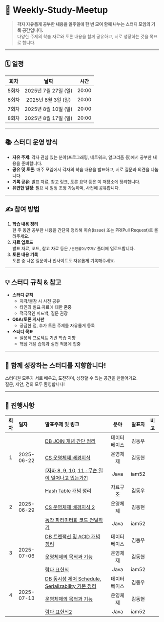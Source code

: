# 🌟 Weekly-Study-Meetup

> **각자 자유롭게 공부한 내용을 일주일에 한 번 모여 함께 나누는 스터디 모임의 기록 공간입니다.**  
> 다양한 주제의 학습 자료와 토론 내용을 함께 공유하고, 서로 성장하는 것을 목표로 합니다.

---

## 🗓️ 일정

| 회차  | 날짜                  | 시간    |
|:-----:|:---------------------:|:-------:|
| 5회차 | 2025년 7월 27일 (일)  | 20:00   |
| 6회차 | 2025년 8월 3일 (일)  | 20:00   |
| 7회차 | 2025년 8월 10일 (일)   | 20:00   |
| 8회차 | 2025년 8월 17일 (일)  | 20:00   |

---

## 📚 스터디 운영 방식

- **자유 주제**: 각자 관심 있는 분야(프로그래밍, 네트워크, 알고리즘 등)에서 공부한 내용을 준비합니다.
- **공유 및 토론**: 매주 모임에서 각자의 학습 내용을 발표하고, 서로 질문과 의견을 나눕니다.
- **기록 공유**: 발표 자료, 참고 링크, 토론 요약 등은 이 저장소에 정리합니다.
- **유연한 일정**: 필요 시 일정 조정 가능하며, 사전에 공유합니다.

---

## ✍️ 참여 방법

1. **학습 내용 정리**  
   한 주 동안 공부한 내용을 간단히 정리해 이슈(issue) 또는 PR(Pull Request)로 올려주세요.
2. **자료 업로드**  
   발표 자료, 코드, 참고 자료 등은 `/본인폴더/주제/` 폴더에 업로드합니다.
3. **토론 내용 기록**  
   토론 중 나온 질문이나 인사이트도 자유롭게 기록해주세요.

---

## 💡 스터디 규칙 & 참고

- **스터디 규칙**
  - 지각/불참 시 사전 공유
  - 타인의 발표·자료에 대한 존중
  - 적극적인 피드백, 질문 권장
- **Q&A/토론 게시판**
  - 궁금한 점, 추가 토론 주제를 자유롭게 등록
- **스터디 목표**
  - 실용적 프로젝트 기반 학습 지향
  - 핵심 개념 습득과 실전 적용에 집중

---

## 🙌 함께 성장하는 스터디를 지향합니다!

스터디원 모두가 서로 배우고, 도전하며, 성장할 수 있는 공간을 만들어가요.  
질문, 제안, 건의 모두 환영합니다!

---

## 📝 진행사항 

<table>
  <thead>
    <tr>
      <th style="text-align: center;">회차</th>
      <th style="text-align: left;">일자</th>
      <th style="text-align: left;">발표주제 및 링크</th>
      <th style="text-align: center;">분야</th>
      <th style="text-align: center;">발표자</th>
      <th style="text-align: left;">비고</th>
    </tr>
  </thead>
  <tbody>
    <!-- 1회차 그룹 (총 3줄) -->
    <tr>
      <td rowspan="3" style="text-align: center; vertical-align: middle;">1</td>
      <td rowspan="3" style="text-align: left; vertical-align: middle;">2025-06-22</td>
      <td style="text-align: left;"><a href="https://dongwookim4343.tistory.com/2">DB JOIN 개념 간단 정리</a></td>
      <td style="text-align: center;">데이터베이스</td>
      <td style="text-align: center;">김동우</td>
      <td style="text-align: left;"></td>
    </tr>
    <tr>
      <!-- 1회차의 두 번째 줄 회차, 일자 칸 생략-->
      <td style="text-align: left;"><a href="https://github.com/Technology-Research-Lab/Weekly-Study-Meetup/blob/main/donghyun/backgroundofoperatingsystem/backgroud/background_1.md">CS 운영체제 배경지식</td>
      <td style="text-align: center;">운영체제</td>
      <td style="text-align: center;">김동현</td>
      <td style="text-align: left;"></td>
    </tr>
    <tr>
      <!-- 1회차의 세 번째 줄  -->
      <td style="text-align: left;"><a href="https://github.com/Technology-Research-Lab/Weekly-Study-Meetup/blob/main/ois/ModernJavaInAction/Chapter1.md">[자바 8, 9, 10, 11 : 무슨 일이 일어나고 있는가?]</td>
      <td style="text-align: center;">Java</td>
      <td style="text-align: center;">iam52</td>
      <td style="text-align: left;"></td>
    </tr>
    <!-- 2회차 그룹 (총 3줄) -->
    <tr>
      <td rowspan="3" style="text-align: center; vertical-align: middle;">2</td>
      <td rowspan="3" style="text-align: left; vertical-align: middle;">2025-06-29</td>
      <td style="text-align: left;"><a href="https://dongwookim4343.tistory.com/3">Hash Table 개념 정리</a></td>
      <td style="text-align: center;">자료구조</td>
      <td style="text-align: center;">김동우</td>
      <td style="text-align: left;"></td>
    </tr>
    <tr>
      <!-- 2회차의 두 번째 줄 회차, 일자 칸 생략-->
      <td style="text-align: left;"><a href="https://github.com/Technology-Research-Lab/Weekly-Study-Meetup/blob/main/donghyun/backgroundofoperatingsystem/backgroud/background_2.md">CS 운영체제 배경지식 2</td>
      <td style="text-align: center;">운영체제</td>
      <td style="text-align: center;">김동현</td>
      <td style="text-align: left;"></td>
    </tr>
    <tr>
      <!-- 2회차의 세 번째 줄 회차, 일자 칸 생략-->
      <td style="text-align: left;"><a href="https://github.com/Technology-Research-Lab/Weekly-Study-Meetup/blob/main/ois/ModernJavaInAction/Chapter2.md">동작 파라미터화 코드 전달하기</td>
      <td style="text-align: center;">Java</td>
      <td style="text-align: center;">iam52</td>
      <td style="text-align: left;"></td>
    </tr>
     <!-- 3회차 그룹 (총 3줄) -->
    <tr>
      <td rowspan="3" style="text-align: center; vertical-align: middle;">3</td>
      <td rowspan="3" style="text-align: left; vertical-align: middle;">2025-07-06</td>
      <td style="text-align: left;"><a href="https://dongwookim4343.tistory.com/2">DB 트랜잭션 및 ACID 개념 정리</a></td>
      <td style="text-align: center;">데이터베이스</td>
      <td style="text-align: center;">김동우</td>
      <td style="text-align: left;"></td>
    </tr>
    <tr>
      <!-- 3회차의 두 번째 줄 회차, 일자 칸 생략-->
      <td style="text-align: left;"><a href="https://github.com/Technology-Research-Lab/Weekly-Study-Meetup/blob/main/donghyun/backgroundofoperatingsystem/os/os(1).md">운영체제의 목적과 기능</td>
      <td style="text-align: center;">운영체제</td>
      <td style="text-align: center;">김동현</td>
      <td style="text-align: left;"></td>
    </tr>
    <tr>
      <!-- 4회차의 세 번째 줄 회차, 일자 칸 생략-->
      <td style="text-align: left;"><a href="https://github.com/Technology-Research-Lab/Weekly-Study-Meetup/blob/main/ois/ModernJavaInAction/Chapter3.md">람다 표현식</td>
      <td style="text-align: center;">Java</td>
      <td style="text-align: center;">iam52</td>
      <td style="text-align: left;"></td>
    </tr>
          <!-- 4회차 그룹 (총 3줄) -->
    <tr>
      <td rowspan="3" style="text-align: center; vertical-align: middle;">4</td>
      <td rowspan="3" style="text-align: left; vertical-align: middle;">2025-07-13</td>
      <td style="text-align: left;"><a href="https://dongwookim4343.tistory.com/2">DB 동시성 제어 Schedule, Serializability 기본 정리</a></td>
      <td style="text-align: center;">데이터베이스</td>
      <td style="text-align: center;">김동우</td>
      <td style="text-align: left;"></td>
    </tr>
    <tr>
      <!-- 4회차의 두 번째 줄 회차, 일자 칸 생략-->
      <td style="text-align: left;"><a href="https://github.com/Technology-Research-Lab/Weekly-Study-Meetup/blob/main/donghyun/backgroundofoperatingsystem/os/os(1).md">운영체제의 목적과 기능</td>
      <td style="text-align: center;">운영체제</td>
      <td style="text-align: center;">김동현</td>
      <td style="text-align: left;"></td>
    </tr>
    <tr>
      <!-- 4회차의 세 번째 줄 회차, 일자 칸 생략-->
      <td style="text-align: left;"><a href="https://github.com/Technology-Research-Lab/Weekly-Study-Meetup/blob/main/ois/ModernJavaInAction/Chapter3.md">람다 표현식2</td>
      <td style="text-align: center;">Java</td>
      <td style="text-align: center;">iam52</td>
      <td style="text-align: left;"></td>
    </tr>
  </tbody>
</table>
